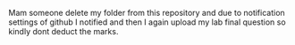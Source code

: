 Mam someone delete my folder from this repository and due to notification settings of github I notified and then I again upload my lab final question so kindly dont deduct the marks.

